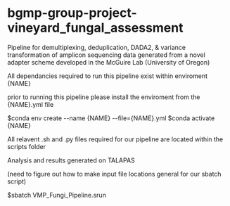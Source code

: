 # bgmp-group-project-vineyard_fungal_assessment
Pipeline for demultiplexing, deduplication, DADA2, & variance transformation of amplicon sequencing data
generated from a novel adapter scheme developed in the McGuire Lab (University of Oregon)


All dependancies required to run this pipeline exist within enviroment {NAME}

prior to running this pipeline please install the enviroment from the {NAME}.yml file

$conda env create --name {NAME} --file={NAME}.yml
$conda activate {NAME}

All relavent .sh and .py files required for our pipeline are located within the scripts folder

Analysis and results generated on TALAPAS

(need to figure out how to make input file locations general for our sbatch script)

$sbatch VMP_Fungi_Pipeline.srun
